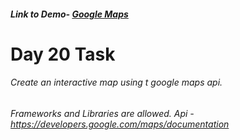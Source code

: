 ##### Link to Demo- [Google Maps](https://abiola-farounbi.github.io/ecx-30days-of-code/day20/)

Day 20 Task
===================
###### Create an interactive map using t google maps api.
###### Frameworks and Libraries are allowed.  Api -https://developers.google.com/maps/documentation
